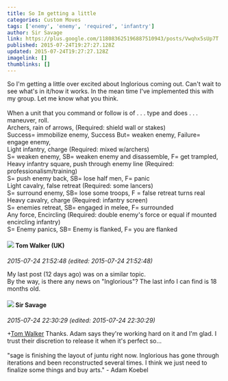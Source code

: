 ```yaml
---
title: So Im getting a little
categories: Custom Moves
tags: ['enemy', 'enemy', 'required', 'infantry']
author: Sir Savage
link: https://plus.google.com/118083625196887510943/posts/Vwqhx5sUp7T
published: 2015-07-24T19:27:27.128Z
updated: 2015-07-24T19:27:27.128Z
imagelink: []
thumblinks: []
---
```


So I&#39;m getting a little over excited about Inglorious coming out. Can&#39;t wait to see what&#39;s in it/how it works. In the mean time I&#39;ve implemented this with my group. Let me know what you think.<br /><br />When a unit that you command or follow is of . . . type and does . . . maneuver, roll. <br />Archers, rain of arrows, (Required: shield wall or stakes)<br />Success= immobilize enemy, Success But= weaken enemy, Failure= engage enemy,  <br />Light infantry, charge (Required: mixed w/archers)<br />S= weaken enemy, SB= weaken enemy and disassemble, F= get trampled, <br />Heavy infantry square, push through enemy line (Required: professionalism/training)<br />S= push enemy back, SB= lose half men, F= panic <br />Light cavalry, false retreat (Required: some lancers)<br />S= surround enemy, SB= lose some troops, F = false retreat turns real<br />Heavy cavalry, charge (Required: infantry screen)<br />S= enemies retreat, SB= engaged in melee, F= surrounded<br />Any force, Encircling (Required: double enemy&#39;s force or equal if mounted encircling infantry)<br />S= Enemy panics, SB= Enemy is flanked, F= you are flanked 
<div id='comment z12ph3cbnt2qzb1ph04cgfli5rufzj3adgk'>
  <h4><img src='{{site.baseurl}}//images/avatars/101163170226766768463_photo.jpg'> Tom Walker (UK)</h4>
      <p><cite>2015-07-24 21:52:48 (edited: 2015-07-24 21:52:48)</cite></p>
        <p>My last post (12 days ago) was on a similar topic. <br />By the way, is there any news on &quot;Inglorious&quot;? The last info I can find is 18 months old.</p>
</div>
        

<div id='comment z12ph3cbnt2qzb1ph04cgfli5rufzj3adgk'>
  <h4><img src='{{site.baseurl}}//images/avatars/118083625196887510943_photo.jpg'> Sir Savage</h4>
      <p><cite>2015-07-24 22:30:29 (edited: 2015-07-24 22:30:29)</cite></p>
        <p><span class="proflinkWrapper"><span class="proflinkPrefix">+</span><a class="proflink" href="https://plus.google.com/101163170226766768463" oid="101163170226766768463">Tom Walker</a></span> Thanks. Adam says they&#39;re working hard on it and I&#39;m glad. I trust their discretion to release it when it&#39;s perfect so... <br /><br />&quot;sage is finishing the layout of juntu right now. Inglorious has gone through iterations and been reconstructed several times. I think we just need to finalize some things and buy arts.&quot; - Adam Koebel</p>
</div>
        